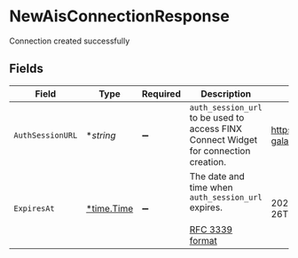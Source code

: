 # NewAisConnectionResponse

Connection created successfully


## Fields

| Field                                                                                                         | Type                                                                                                          | Required                                                                                                      | Description                                                                                                   | Example                                                                                                       |
| ------------------------------------------------------------------------------------------------------------- | ------------------------------------------------------------------------------------------------------------- | ------------------------------------------------------------------------------------------------------------- | ------------------------------------------------------------------------------------------------------------- | ------------------------------------------------------------------------------------------------------------- |
| `AuthSessionURL`                                                                                              | **string*                                                                                                     | :heavy_minus_sign:                                                                                            | `auth_session_url` to be used to access FINX Connect Widget for connection creation.                          | https://www.fintech-galaxy.com/                                                                               |
| `ExpiresAt`                                                                                                   | [*time.Time](https://pkg.go.dev/time#Time)                                                                    | :heavy_minus_sign:                                                                                            | The date and time when `auth_session_url` expires.<br/><br/>[RFC 3339 format](https://www.rfc-editor.org/rfc/rfc3339) | 2020-01-26T02:25:34.569+00:00                                                                                 |